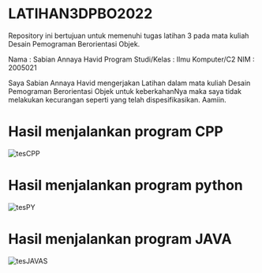# LATIHAN3DPBO2022
Repository ini bertujuan untuk memenuhi tugas latihan 3 pada mata kuliah Desain Pemograman Berorientasi Objek. 

Nama : Sabian Annaya Havid Program Studi/Kelas : Ilmu Komputer/C2 NIM : 2005021

Saya Sabian Annaya Havid mengerjakan Latihan dalam mata kuliah Desain Pemograman Berorientasi Objek untuk keberkahanNya maka saya tidak melakukan kecurangan seperti yang telah dispesifikasikan. Aamiin.

# Hasil menjalankan program CPP
![tesCPP](https://user-images.githubusercontent.com/99664611/155881535-d2d0f176-9463-4405-bddc-c0a95856c532.png)

# Hasil menjalankan program python
![tesPY](https://user-images.githubusercontent.com/99664611/155885361-7cca9085-14a6-4566-857e-354f7b72dbbb.png)

# Hasil menjalankan program JAVA
![tesJAVAS](https://user-images.githubusercontent.com/99664611/155888573-4f60087e-9506-4461-80f1-4cb8b47898df.png)
